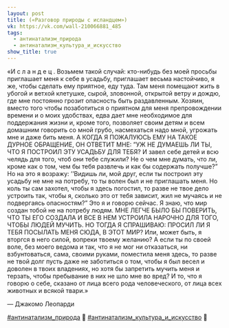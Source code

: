 ```yaml
---
layout: post
title: («Разговор природы с исландцем»)
vk: https://vk.com/wall-210066881_485
tags:
  - антинатализм_природа
  - антинатализм_культура_и_искусство
show_title: true
---
```

«И с л а н д е ц . Возьмем такой случай: кто-нибудь без моей
просьбы приглашает меня к себе в усадьбу, приглашает весьма настойчиво, я же, чтобы сделать ему приятное, еду туда. Там меня помещают жить в убогой и ветхой клетушке, сырой, зловонной, открытой ветру и дождю, где мне постоянно грозит опасность быть раздавленным. Хозяин, вместо того чтобы позаботиться о приятном для меня препровождении времени и о моих удобствах, едва дает мне необходимое для поддержания жизни и, кроме того, позволяет своим детям и всем домашним говорить со мной грубо, насмехаться надо мной, угрожать мне и даже бить меня. А КОГДА Я ПОЖАЛУЮСЬ ЕМУ НА ТАКОЕ ДУРНОЕ ОБРАЩЕНИЕ, ОН ОТВЕТИТ МНЕ: ”УЖ НЕ ДУМАЕШЬ ЛИ ТЫ, ЧТО Я ПОСТРОИЛ ЭТУ УСАДЬБУ ДЛЯ ТЕБЯ? И завел себе детей и всю челядь для того, чтоб они тебе служили? Не о чем мне думать, что ли, кроме как о том, чем бы тебя развлечь и как бы содержать получше?” Но на это я возражу: ’’Видишь ли, мой друг, если ты построил эту усадьбу не мне на потребу, то ты волен был и не приглашать меня. Но коль ты сам захотел, чтобы я здесь погостил, то разве не твое дело устроить так, чтобы я, сколько это от тебя зависит, жил не мучаясь и не подвергаясь опасностям?” Это я и говорю сейчас. Я знаю, что мир создан тобой не на потребу людям. МНЕ ЛЕГЧЕ БЫЛО БЫ ПОВЕРИТЬ, ЧТО ТЫ ЕГО СОЗДАЛА И ВСЕ В НЕМ УСТРОИЛА НАРОЧНО ДЛЯ ТОГО, ЧТОБЫ ЛЮДЕЙ МУЧИТЬ. НО ТОГДА Я СПРАШИВАЮ: ПРОСИЛ ЛИ Я ТЕБЯ ПОСЫЛАТЬ МЕНЯ СЮДА, В ЭТОТ МИР? Или, может быть, я вторгся в него силой, вопреки твоему желанию? А если ты по своей воле, без моего ведома и так, что я не мог ни отказаться, ни взбунтоваться, сама, своими руками, поместила меня здесь, то разве не твой долг пусть даже не заботиться о том, чтобы я был весел и доволен в твоих владениях, но хотя бы запретить мучить меня и терзать, чтобы пребывание в них не шло мне во вред? И то, что я говорю о себе, сказано от лица всего рода человеческого, от лица всех животных и всякой твари.»

— Джакомо Леопарди

[#антинатализм_природа](poisk.html#антинатализм_природа) 🍂
[#антинатализм_культура_и_искусство](poisk.html#антинатализм_культура_и_искусство) 📖